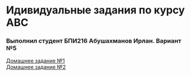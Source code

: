 # Идивидуальные задания по курсу АВС
### Выполнил студент БПИ216 Абушахманов Ирлан. Вариант №5

[Домашнее задание №1](https://github.com/1rlan/csaihw/tree/master/homework%20%E2%84%961)\
[Домашнее задание №2](https://github.com/1rlan/csaihw/tree/master/homework%20%E2%84%962)
